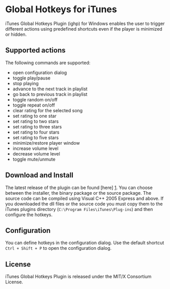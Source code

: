 # Global Hotkeys for iTunes #

iTunes Global Hotkeys Plugin (ighp) for Windows enables the user to trigger 
different actions using predefined shortcuts even if the player is minimized 
or hidden.

## Supported actions ##

The following commands are supported:

 - open configuration dialog
 - toggle play/pause
 - stop playing
 - advance to the next track in playlist
 - go back to previous track in playlist
 - toggle random on/off
 - toggle repeat on/off
 - clear rating for the selected song
 - set rating to one star
 - set rating to two stars
 - set rating to three stars
 - set rating to four stars
 - set rating to five stars
 - minimize/restore player window
 - increase volume level
 - decrease volume level
 - toggle mute/unmute

## Download and Install ##

The latest release of the plugin can be found [here] [1]. You can choose 
between the installer, the binary package or the source package. The source 
code can be compiled using Visual C++ 2005 Express and above. If you downloaded
the dll files or the source code you must copy them to the iTunes plugins
directory (`C:\Program Files\iTunes\Plug-ins`) and then configure the hotkeys.

## Configuration ##

You can define hotkeys in the configuration dialog. Use the default shortcut 
`Ctrl + Shift + P` to open the configuration dialog.

## License ##

iTunes Global Hotkeys Plugin is released under the MIT/X Consortium License.

[1]: http://developer.berlios.de/project/filelist.php?group_id=9978
